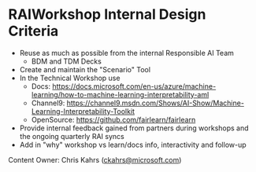 # RAIWorkshop Internal Design Criteria


* Reuse as much as possible from the internal Responsible AI Team
  * BDM and TDM Decks
* Create and maintain the "Scenario" Tool
* In the Technical Workshop use
  * Docs: https://docs.microsoft.com/en-us/azure/machine-learning/how-to-machine-learning-interpretability-aml
  * Channel9: https://channel9.msdn.com/Shows/AI-Show/Machine-Learning-Interpretability-Toolkit 
  * OpenSource: https://github.com/fairlearn/fairlearn 
* Provide internal feedback gained from partners during workshops and the ongoing quarterly RAI syncs
* Add in "why" workshop vs learn/docs info, interactivity and follow-up



Content Owner: Chris Kahrs (ckahrs@microsoft.com)<br>

